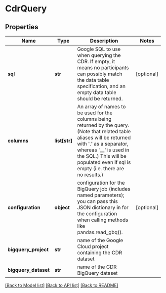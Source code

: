 # CdrQuery

## Properties
Name | Type | Description | Notes
------------ | ------------- | ------------- | -------------
**sql** | **str** | Google SQL to use when querying the CDR. If empty, it means no participants can possibly match the data table specification, and an empty data table should be returned.  | [optional] 
**columns** | **list[str]** | An array of names to be used for the columns being returned by the query. (Note that related table aliases will be returned with &#39;.&#39; as a separator, whereas &#39;__&#39; is used in the SQL.) This will be populated even if sql is empty (i.e. there are no results.)  | 
**configuration** | **object** | configuration for the BigQuery job (includes named parameters); you can pass this JSON dictionary in for the configuration when calling methods like pandas.read_gbq().  | [optional] 
**bigquery_project** | **str** | name of the Google Cloud project containing the CDR dataset | 
**bigquery_dataset** | **str** | name of the CDR BigQuery dataset | 

[[Back to Model list]](../README.md#documentation-for-models) [[Back to API list]](../README.md#documentation-for-api-endpoints) [[Back to README]](../README.md)


